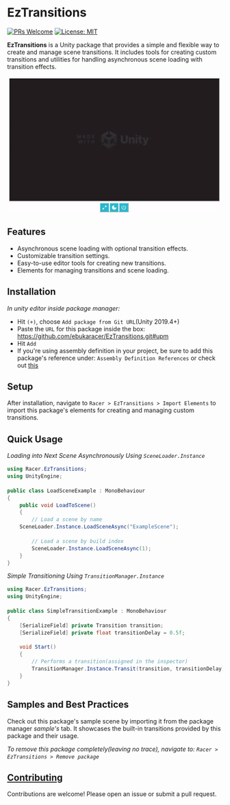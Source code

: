 # EzTransitions
[![PRs Welcome](https://img.shields.io/badge/PRs-welcome-blue)](http://makeapullrequest.com) [![License: MIT](https://img.shields.io/badge/License-MIT-blue)](https://ebukaracer.github.io/ebukaracer/md/LICENSE.html)

**EzTransitions** is a Unity package that provides a simple and flexible way to create and manage scene transitions. It includes tools for creating custom transitions and utilities for handling asynchronous scene loading with transition effects.  

![gif](https://raw.githubusercontent.com/ebukaracer/ebukaracer/unlisted/EzTransitions-Images/Preview.gif)

## Features  
- Asynchronous scene loading with optional transition effects.  
- Customizable transition settings.  
- Easy-to-use editor tools for creating new transitions.  
- Elements for managing transitions and scene loading.  
  
## Installation
 *In unity editor inside package manager:*
- Hit `(+)`, choose `Add package from Git URL`(Unity 2019.4+)
- Paste the `URL` for this package inside the box: https://github.com/ebukaracer/EzTransitions.git#upm
- Hit `Add`
- If you're using assembly definition in your project, be sure to add this package's reference under: `Assembly Definition References` or check out [this](https://ebukaracer.github.io/ebukaracer/md/SETUPGUIDE.html)

## Setup
After installation, navigate to `Racer > EzTransitions > Import Elements` to import this package's elements for creating and managing custom transitions.

## Quick Usage
*Loading into Next Scene Asynchronously Using `SceneLoader.Instance`*
```csharp
using Racer.EzTransitions;
using UnityEngine;

public class LoadSceneExample : MonoBehaviour
{
    public void LoadToScene()
    {
        // Load a scene by name
	SceneLoader.Instance.LoadSceneAsync("ExampleScene");

        // Load a scene by build index
        SceneLoader.Instance.LoadSceneAsync(1);
    }
}
```

*Simple Transitioning Using `TransitionManager.Instance`*
```csharp
using Racer.EzTransitions;
using UnityEngine;

public class SimpleTransitionExample : MonoBehaviour
{
    [SerializeField] private Transition transition;
    [SerializeField] private float transitionDelay = 0.5f;

    void Start()
    {
        // Performs a transition(assigned in the inspector)
    	TransitionManager.Instance.Transit(transition, transitionDelay);
    }
}
```

## Samples and Best Practices
Check out this package's sample scene by importing it from the package manager *sample's* tab. It showcases the built-in transitions provided by this package and their usage.

*To remove this package completely(leaving no trace), navigate to: `Racer > EzTransitions > Remove package`*

## [Contributing](https://ebukaracer.github.io/ebukaracer/md/CONTRIBUTING.html) 
Contributions are welcome! Please open an issue or submit a pull request.